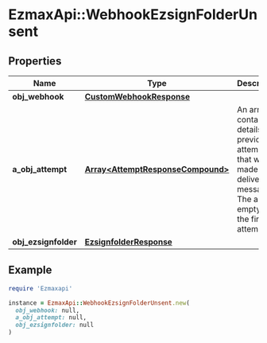 # EzmaxApi::WebhookEzsignFolderUnsent

## Properties

| Name | Type | Description | Notes |
| ---- | ---- | ----------- | ----- |
| **obj_webhook** | [**CustomWebhookResponse**](CustomWebhookResponse.md) |  |  |
| **a_obj_attempt** | [**Array&lt;AttemptResponseCompound&gt;**](AttemptResponseCompound.md) | An array containing details of previous attempts that were made to deliver the message. The array is empty if it&#39;s the first attempt. |  |
| **obj_ezsignfolder** | [**EzsignfolderResponse**](EzsignfolderResponse.md) |  |  |

## Example

```ruby
require 'Ezmaxapi'

instance = EzmaxApi::WebhookEzsignFolderUnsent.new(
  obj_webhook: null,
  a_obj_attempt: null,
  obj_ezsignfolder: null
)
```

